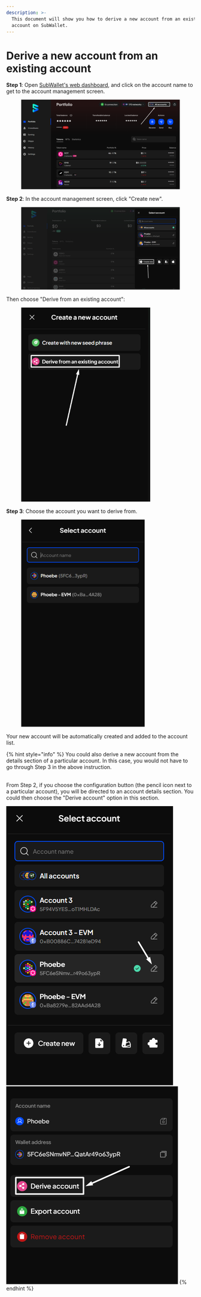 ```yaml
---
description: >-
  This document will show you how to derive a new account from an existing
  account on SubWallet.
---
```


# Derive a new account from an existing account

**Step 1**: Open [SubWallet's web dashboard](https://web.subwallet.app/welcome), and click on the account name to get to the account management screen.

<figure><img src="../../.gitbook/assets/image (290).png" alt=""><figcaption></figcaption></figure>

**Step 2**:  In the account management screen, click "Create new".&#x20;

<figure><img src="../../.gitbook/assets/image (291).png" alt=""><figcaption></figcaption></figure>

Then choose "Derive from an existing account":

<div align="left">

<figure><img src="../../.gitbook/assets/image (293).png" alt="" width="345"><figcaption></figcaption></figure>

</div>

**Step 3**: Choose the account you want to derive from.

<div align="left">

<figure><img src="../../.gitbook/assets/image (295).png" alt="" width="330"><figcaption></figcaption></figure>

</div>

Your new account will be automatically created and added to the account list.&#x20;

{% hint style="info" %}
You could also derive a new account from the details section of a particular account. In this case, you would not have to go through Step 3 in the above instruction.&#x20;

\
From Step 2, if you choose the configuration button (the pencil icon next to a particular account), you will be directed to an account details section. You could then choose the "Derive account" option in this section.&#x20;

![](<../../.gitbook/assets/image (296).png>)![](<../../.gitbook/assets/image (297).png>)
{% endhint %}

